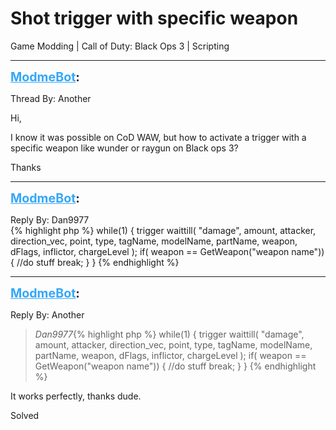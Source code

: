 # Shot trigger with specific weapon
Game Modding | Call of Duty: Black Ops 3 | Scripting

---
<strong style="font-size: 1.4em;"><span style="text-decoration: underline;text-decoration-color: #34a7f9;"><span style="color:#34a7f9;">ModmeBot</span></span>:</strong>

<p>Thread By: Another<br /><p style="text-align:left;">Hi,</p><p style="text-align:left;"></p><p style="text-align:left;">I know it was possible on CoD WAW, but how to activate a trigger with a specific weapon like wunder or raygun on Black ops 3?</p><p style="text-align:left;"></p><p style="text-align:left;">Thanks</p></p>

---
<strong style="font-size: 1.4em;"><span style="text-decoration: underline;text-decoration-color: #34a7f9;"><span style="color:#34a7f9;">ModmeBot</span></span>:</strong>

<p>Reply By: Dan9977<br />{% highlight php %}
while(1)
    {
         trigger waittill( "damage", amount, attacker, direction_vec, point, type, tagName, modelName, partName, weapon, dFlags, inflictor, chargeLevel );
     if( weapon == GetWeapon("weapon name"))
       {
      //do stuff
        break;
        }
      }
{% endhighlight %}
</p>

---
<strong style="font-size: 1.4em;"><span style="text-decoration: underline;text-decoration-color: #34a7f9;"><span style="color:#34a7f9;">ModmeBot</span></span>:</strong>

<p>Reply By: Another<br /><blockquote><em>Dan9977</em>{% highlight php %}
while(1)
    {
         trigger waittill( "damage", amount, attacker, direction_vec, point, type, tagName, modelName, partName, weapon, dFlags, inflictor, chargeLevel );
     if( weapon == GetWeapon("weapon name"))
       {
      //do stuff
        break;
        }
      }
{% endhighlight %}
<br /></blockquote><p style="text-align:left;"></p><p style="text-align:left;">It works perfectly, thanks dude.</p><p style="text-align:left;"></p><p style="text-align:left;">Solved</p></p>
